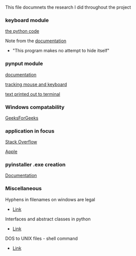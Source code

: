This file documnets the research I did throughout the project 

### keyboard module

[the python code](https://www.thepythoncode.com/article/write-a-keylogger-python)

Note from the [documentation](https://pypi.org/project/keyboard/) 
- "This program makes no attempt to hide itself"  

### pynput module

[documentation](https://pypi.org/project/pynput/)

[tracking mouse and keyboard](https://nitratine.net/blog/post/how-to-use-pynputs-mouse-and-keyboard-listener-at-the-same-time/?ref=morioh.com&utm_source=morioh.com)

[text printed out to terminal](https://stackoverflow.com/questions/67724430/pynput-prints-entered-keys-when-keyboard-listener-finishes)

### Windows compatability

[GeeksForGeeks](https://www.geeksforgeeks.org/design-a-keylogger-in-python/)

### application in focus
[Stack Overflow](https://stackoverflow.com/questions/3130912/how-do-i-detect-the-currently-focused-application)

[Apple](https://stackoverflow.com/questions/3324372/finding-the-app-window-currently-in-focus-on-mac-osx)

### pyinstaller .exe creation
[Documentation](https://pyinstaller.org/en/stable/operating-mode.html)

### Miscellaneous

Hyphens in filenames on windows are legal 
- [Link](https://devblogs.microsoft.com/oldnewthing/20140603-00/?p=823)

Interfaces and abstract classes in python
- [Link](https://www.godaddy.com/engineering/2018/12/20/python-metaclasses/)

DOS to UNIX files - shell command
- [Link](https://phoenixnap.com/kb/convert-dos-to-unix#:~:text=one%2Dliner%20command-,Option%201%3A%20Converting%20DOS%20to%20UNIX%20with%20dos2unix%20Command,to%20use%20the%20dos2unix%20tool.&text=The%20command%20converts%20the%20file,attribute%20before%20the%20file%20name.)
